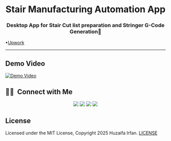 <div align="center">
  <h1>Stair Manufacturing Automation App</h1>
  <p><h3 align="center">Desktop App for Stair Cut list preparation and Stringer G-Code Generation🚀</h3></p>
</div>


•[Upwork](https://www.upwork.com/jobs/~021942573542535756884)

<hr>

## Demo Video

[![Demo Video](https://img.youtube.com/vi/8VNWsj8EbWc/0.jpg)](https://www.youtube.com/watch?v=8VNWsj8EbWc)


## 🤝🏻 &nbsp;Connect with Me

<p align="center">
<a href="https://www.huzaifairfan.com"><img src="https://img.shields.io/badge/-huzaifairfan.com-1aa260?style=flat&logo=Google-Chrome&logoColor=white"/></a>
<a href="https://github.com/HuzaifaIrfan/"><img src="https://img.shields.io/badge/-Github-4078c0?style=flat&logo=Github&logoColor=white"/></a>
<a href="mailto:hi@huzaifairfan.com"><img src="https://img.shields.io/badge/-hi@huzaifairfan.com-c71610?style=flat&logo=Gmail&logoColor=white"/></a>
<a href="https://www.upwork.com/freelancers/huzaifairfan2001"><img src="https://img.shields.io/badge/-Upwork-14a800?style=flat&logo=Upwork&logoColor=white"/></a>
</p>

## License

Licensed under the MIT License, Copyright 2025 Huzaifa Irfan. [LICENSE](LICENSE)
